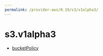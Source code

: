 ```yaml
---
permalink: /provider-aws/0.19/s3/v1alpha3/
---
```


# s3.v1alpha3



* [bucketPolicy](bucketPolicy.md)